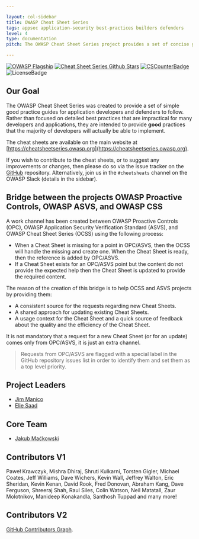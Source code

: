 ```yaml
---

layout: col-sidebar
title: OWASP Cheat Sheet Series
tags: appsec application-security best-practices builders defenders
level: 4
type: documentation
pitch: The OWASP Cheat Sheet Series project provides a set of concise good practice guides for application developers and defenders to follow.

---
```


[![OWASP Flagship](https://img.shields.io/badge/owasp-flagship%20project-48A646.svg)](https://www.owasp.org/index.php/OWASP_Project_Inventory#tab=Flagship_Projects)
[![Cheat Sheet Series Github Stars](https://img.shields.io/github/stars/OWASP/CheatSheetSeries?label=Cheat%20Sheet%20Series&style=social)](https://github.com/OWASP/CheatSheetSeries/)
[![CSCounterBadge](https://img.shields.io/badge/cheat_sheets_available-63-orange.svg)](https://github.com/OWASP/CheatSheetSeries/tree/master/cheatsheets)
![LicenseBadge](https://img.shields.io/badge/license-C_C-blue.svg)

## Our Goal

The OWASP Cheat Sheet Series was created to provide a set of simple good practice guides for application developers and defenders to follow. Rather than focused on detailed best practices that are impractical for many developers and applications, they are intended to provide **good** practices that the majority of developers will actually be able to implement.

The cheat sheets are available on the main website at [https://cheatsheetseries.owasp.org](https://cheatsheetseries.owasp.org).

If you wish to contribute to the cheat sheets, or to suggest any improvements or changes, then please do so via the issue tracker on the [GitHub](https://github.com/OWASP/CheatSheetSeries) repository. Alternatively, join us in the `#cheetsheats` channel on the OWASP Slack (details in the sidebar).

## Bridge between the projects OWASP Proactive Controls, OWASP ASVS, and OWASP CSS

A work channel has been created between OWASP Proactive Controls (OPC), OWASP Application Security Verification Standard (ASVS), and OWASP Cheat Sheet Series (OCSS) using the following process:

- When a Cheat Sheet is missing for a point in OPC/ASVS, then the OCSS will handle the missing and create one. When the Cheat Sheet is ready, then the reference is added by OPC/ASVS.
- If a Cheat Sheet exists for an OPC/ASVS point but the content do not provide the expected help then the Cheat Sheet is updated to provide the required content.

The reason of the creation of this bridge is to help OCSS and ASVS projects by providing them:

- A consistent source for the requests regarding new Cheat Sheets.
- A shared approach for updating existing Cheat Sheets.
- A usage context for the Cheat Sheet and a quick source of feedback about the quality and the efficiency of the Cheat Sheet.

It is not mandatory that a request for a new Cheat Sheet (or for an update) comes only from OPC/ASVS, it is just an extra channel.

> Requests from OPC/ASVS are flagged with a special label in the GitHub repository issues list in order to identify them and set them as a top level priority.

## Project Leaders

- [Jim Manico](mailto:jim.manico@owasp.org)
- [Elie Saad](mailto:eliesaad7@gmail.com)

## Core Team

- [Jakub Maćkowski](mailto:jakub.mackowski@owasp.org)

## Contributors V1

Paweł Krawczyk, Mishra Dhiraj, Shruti Kulkarni, Torsten Gigler, Michael Coates, Jeff Williams, Dave Wichers, Kevin Wall, Jeffrey Walton, Eric Sheridan, Kevin Kenan, David Rook, Fred Donovan, Abraham Kang, Dave Ferguson, Shreeraj Shah, Raul Siles, Colin Watson, Neil Matatall, Zaur Molotnikov, Manideep Konakandla, Santhosh Tuppad and many more!

## Contributors V2

[GitHub Contributors Graph](https://github.com/OWASP/CheatSheetSeries/graphs/contributors).
